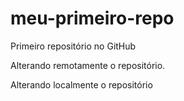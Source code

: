 # meu-primeiro-repo
Primeiro repositório no GitHub

Alterando remotamente o repositório.

Alterando localmente o repositório